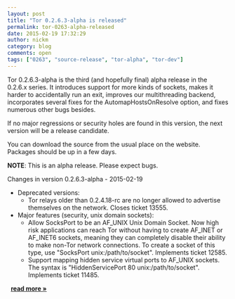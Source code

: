 ```yaml
---
layout: post
title: "Tor 0.2.6.3-alpha is released"
permalink: tor-0263-alpha-released
date: 2015-02-19 17:32:29
author: nickm
category: blog
comments: open
tags: ["0263", "source-release", "tor-alpha", "tor-dev"]
---
```


Tor 0.2.6.3-alpha is the third (and hopefully final) alpha release in the 0.2.6.x series. It introduces support for more kinds of sockets, makes it harder to accidentally run an exit, improves our multithreading backend, incorporates several fixes for the AutomapHostsOnResolve option, and fixes numerous other bugs besides.

If no major regressions or security holes are found in this version, the next version will be a release candidate.

You can download the source from the usual place on the website. Packages should be up in a few days.

**NOTE**: This is an alpha release. Please expect bugs.

Changes in version 0.2.6.3-alpha - 2015-02-19

-   Deprecated versions:
    -   Tor relays older than 0.2.4.18-rc are no longer allowed to advertise themselves on the network. Closes ticket 13555.
-   Major features (security, unix domain sockets):
    -   Allow SocksPort to be an AF\_UNIX Unix Domain Socket. Now high risk applications can reach Tor without having to create AF\_INET or AF\_INET6 sockets, meaning they can completely disable their ability to make non-Tor network connections. To create a socket of this type, use "SocksPort unix:/path/to/socket". Implements ticket 12585.
    -   Support mapping hidden service virtual ports to AF\_UNIX sockets. The syntax is "HiddenServicePort 80 unix:/path/to/socket". Implements ticket 11485.

  [**read more »**](https://blog.torproject.org/blog/tor-0263-alpha-released)
